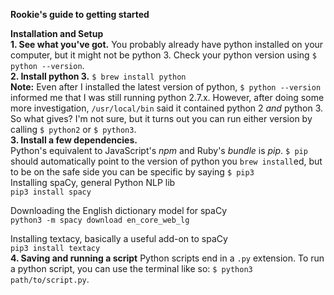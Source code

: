 **Rookie's guide to getting started**

**Installation and Setup**
<br>
**1. See what you've got.** You probably already have python installed on your computer, but it might not be python 3. Check your python version using `$ python --version`.
<br>
**2. Install python 3.** `$ brew install python`
<br>
**Note:** Even after I installed the latest version of python, `$ python --version` informed me that I was still running python 2.7.x. However, after doing some more investigation, `/usr/local/bin` said it contained python 2 *and* python 3. So what gives? I'm not sure, but it turns out you can run either version by calling `$ python2` or `$ python3`.
<br>
**3. Install a few dependencies.**
<br>
Python's equivalent to JavaScript's *npm* and Ruby's *bundle* is *pip*. `$ pip` should automatically point to the version of python you `brew install`ed, but to be on the safe side you can be specific by saying `$ pip3`
<br>
Installing spaCy, general Python NLP lib
<br>`pip3 install spacy`

Downloading the English dictionary model for spaCy
<br>`python3 -m spacy download en_core_web_lg`

Installing textacy, basically a useful add-on to spaCy
<br>`pip3 install textacy`
<br>
**4. Saving and running a script**
Python scripts end in a `.py` extension. To run a python script, you can use the terminal like so: `$ python3 path/to/script.py`.
